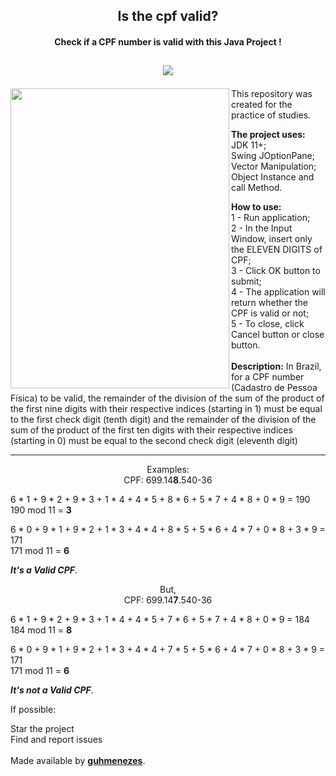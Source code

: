 <h2 align="center"> Is the cpf valid?<br>
  <h4 align="center">Check if a CPF number is valid with this Java Project !  </h4></h2>
  
  <h2><p align="center">
<a href=""><img src="http://img.shields.io/static/v1?label=STATUS&message=EM%20DESENVOLVIMENTO&color=GREEN&style=for-the-badge"/></a>
</p></h2>

<img src="https://user-images.githubusercontent.com/91099666/158666342-2f2d4165-95ec-4b25-a772-8ccd16d07dc7.png" align="left" width="350px" height="480px">




This repository was created for the practice of studies.  
   
   **The project uses:**  
JDK 11+;  
Swing JOptionPane;  
Vector Manipulation;  
Object Instance and call Method.  

**How to use:**  
1 - Run application;  
2 - In the Input Window, insert only the ELEVEN DIGITS of CPF;  
3 - Click OK button to submit;  
4 - The application will return whether the CPF is valid or not;  
5 - To close, click Cancel button or close button.  
<br>
**Description:**
In Brazil, for a CPF number (Cadastro de Pessoa Física) to be valid, 
the remainder of the division of the sum of the product 
of the first nine
digits with their respective indices (starting in 1) 
must be
equal to the first check digit (tenth digit) and the 
remainder of the 
division of the sum of the product of the first ten
digits with their respective indices (starting in 0) 
must be
equal to the second check digit (eleventh digit)  
  
***
<p align="center">Examples:<br>CPF: 699.14<strong>8</strong>.540-36</p>

6 * 1 + 9 * 2 + 9 * 3 + 1 * 4 + 4 * 5 + 8 * 6 + 5 * 7 + 4 * 8 + 0 * 9 = 190<br>
190 mod 11 = **3**

6 * 0 + 9 * 1 + 9 * 2 + 1 * 3 + 4 * 4 + 8 * 5 + 5 * 6 + 4 * 7 + 0 * 8 + 3 * 9 = 171<br>
171 mod 11 = **6**

_**It's a Valid CPF**_.
<br>
<p align="center">But, <br> CPF: 699.14<strong>7</strong>.540-36</p>

6 * 1 + 9 * 2 + 9 * 3 + 1 * 4 + 4 * 5 + 7 * 6 + 5 * 7 + 4 * 8 + 0 * 9 = 184<br>
184 mod 11 = **8**

6 * 0 + 9 * 1 + 9 * 2 + 1 * 3 + 4 * 4 + 7 * 5 + 5 * 6 + 4 * 7 + 0 * 8 + 3 * 9 = 171<br>
171 mod 11 = **6**

_**It's not a Valid CPF**_.


If possible:

Star the project  
Find and report issues  
<br>
Made available by [**guhmenezes**](https://github.com/guhmenezes).

